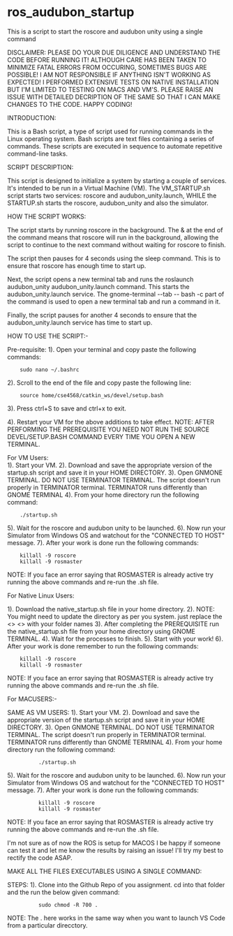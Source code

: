 # ros_audubon_startup
This is a script to start the roscore and audubon unity using a single command

DISCLAIMER: PLEASE DO YOUR DUE DILIGENCE AND UNDERSTAND THE CODE BEFORE RUNNING IT! ALTHOUGH CARE HAS BEEN TAKEN TO MINIMIZE FATAL ERRORS FROM OCCURING, SOMETIMES BUGS ARE POSSIBLE! I AM NOT RESPONSIBLE IF ANYTHING ISN'T WORKING AS EXPECTED! I PERFORMED EXTENSIVE TESTS ON NATIVE INSTALLATION BUT I'M LIMITED TO TESTING ON MACS AND VM'S. PLEASE RAISE AN ISSUE WITH DETAILED DECRIPTION OF THE SAME SO THAT I CAN MAKE CHANGES TO THE CODE. HAPPY CODING!



INTRODUCTION:
  
  This is a Bash script, a type of script used for running commands in the Linux operating system. Bash scripts are text files containing a series of commands. These scripts are executed in sequence to automate repetitive command-line tasks.

SCRIPT DESCRIPTION:
  
  This script is designed to initialize a system by starting a couple of services. It's intended to be run in a Virtual Machine (VM). The VM_STARTUP.sh script starts two services: roscore and audubon_unity.launch, WHILE the STARTUP.sh starts the roscore, audubon_unity and also the simulator.

HOW THE SCRIPT WORKS:
  
  The script starts by running roscore in the background. The & at the end of the command means that roscore will run in the background, allowing the script to continue to the next command without waiting for roscore to finish.
    
  The script then pauses for 4 seconds using the sleep command. This is to ensure that roscore has enough time to start up.
    
  Next, the script opens a new terminal tab and runs the roslaunch audubon_unity audubon_unity.launch command. This starts the audubon_unity.launch service. The gnome-terminal --tab -- bash -c part of the command is used to open a new terminal tab and run a command in it.
    
  Finally, the script pauses for another 4 seconds to ensure that the audubon_unity.launch service has time to start up.

HOW TO USE THE SCRIPT:-
  
  Pre-requisite:
  1). Open your terminal and copy paste the following commands:
        
        sudo nano ~/.bashrc
    
  
  2). Scroll to the end of the file and copy paste the following line:
  
        source home/cse4568/catkin_ws/devel/setup.bash
  
  
  3). Press ctrl+S to save and ctrl+x to exit.
  
  4). Restart your VM for the above additions to take effect.
  NOTE: AFTER PERFORMING THE PREREQUISITE YOU NEED NOT RUN THE SOURCE DEVEL/SETUP.BASH COMMAND EVERY TIME YOU OPEN A NEW TERMINAL.


 For VM Users:    
  1). Start your VM.
  2). Download and save the appropriate version of the startup.sh script and save it in your HOME DIRECTORY.
  3). Open GNMONE TERMINAL. DO NOT USE TERMINATOR TERMINAL. The script doesn't run properly in TERMINATOR terminal. TERMINATOR runs differently than GNOME TERMINAL
  4). From  your home directory run the following command:
  
        ./startup.sh
  5). Wait for the roscore and audubon unity to be launched.
  6). Now run your Simulator from Windows OS and watchout for the "CONNECTED TO HOST" message.
  7). After your work is done run the following commands:

        killall -9 roscore
        killall -9 rosmaster
  NOTE: If you face an error saying that ROSMASTER is already active try running the above commands and re-run the .sh file.


For Native Linux Users:
        
  1). Download the native_startup.sh file in your home directory.
  2). NOTE: You might need to update the directory as per you system. just replace the <> <> with your folder names
  3). After completing the PREREQUISITE run the native_startup.sh file from your home directory using GNOME TERMINAL.
  4). Wait for the processes to finish.
  5). Start with your work!
  6). After your work is done remember to run the following commands:
  
        killall -9 roscore
        killall -9 rosmaster
  NOTE: If you face an error saying that ROSMASTER is already active try running the above commands and re-run the .sh file.


For MACUSERS:-
  
SAME AS VM USERS:
  1). Start your VM.
  2). Download and save the appropriate version of the startup.sh script and save it in your HOME DIRECTORY.
  3). Open GNMONE TERMINAL. DO NOT USE TERMINATOR TERMINAL. The script doesn't run properly in TERMINATOR terminal. TERMINATOR runs differently than GNOME TERMINAL
  4). From  your home directory run the following command:

              ./startup.sh
              
  5). Wait for the roscore and audubon unity to be launched.
  6). Now run your Simulator from Windows OS and watchout for the "CONNECTED TO HOST" message.
  7). After your work is done run the following commands:
              
              killall -9 roscore
              killall -9 rosmaster
   NOTE: If you face an error saying that ROSMASTER is already active try running the above commands and re-run the .sh file.

I'm not sure as of now the ROS is setup for MACOS I be happy if someone can test it and let me know the results by raising an issue! I'll try my best to rectify the code ASAP.

MAKE ALL THE FILES EXECUTABLES USING A SINGLE COMMAND:

STEPS:
    1). Clone into the Github Repo of you assignment. cd into that folder and the run the below given command:
    
              sudo chmod -R 700 .

NOTE: The . here works in the same way when you want to launch VS Code from a particular direcctory.
 
